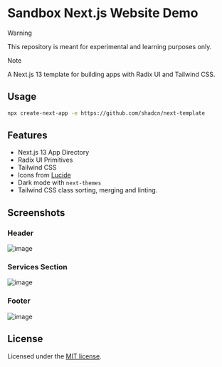 # Sandbox Next.js Website Demo

> [!WARNING]
> This repository is meant for experimental and learning purposes only.

> [!NOTE]
> A Next.js 13 template for building apps with Radix UI and Tailwind CSS.

## Usage

```bash
npx create-next-app -e https://github.com/shadcn/next-template
```

## Features

- Next.js 13 App Directory
- Radix UI Primitives
- Tailwind CSS
- Icons from [Lucide](https://lucide.dev)
- Dark mode with `next-themes`
- Tailwind CSS class sorting, merging and linting.

## Screenshots

### Header

![image](https://github.com/noclocks/demo-website-nextjs/assets/32652297/25cb9ed5-c6d6-4907-b09b-be1b1dbd4d48)


### Services Section

![image](https://github.com/noclocks/demo-website-nextjs/assets/32652297/3197e832-fb5d-419b-a749-239fccadeb63)


### Footer

![image](https://github.com/noclocks/demo-website-nextjs/assets/32652297/ca9a3948-9877-4312-b11f-8b87d6686e7e)


## License

Licensed under the [MIT license](https://github.com/shadcn/ui/blob/main/LICENSE.md).
